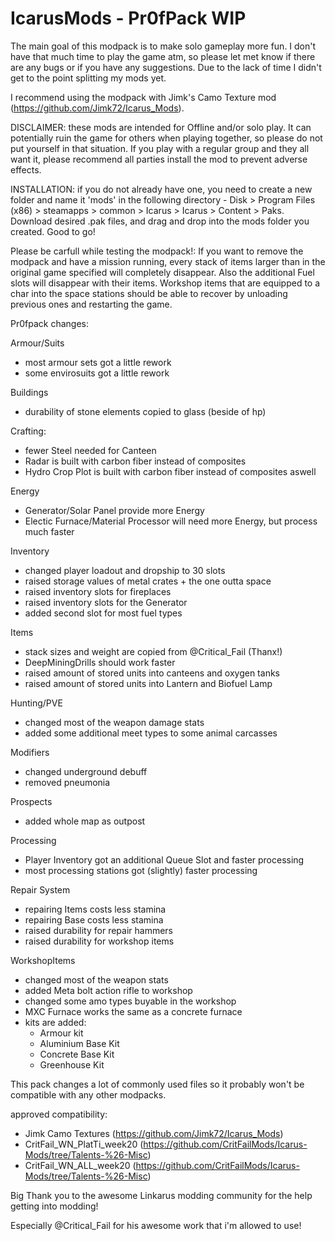 # IcarusMods - Pr0fPack WIP

The main goal of this modpack is to make solo gameplay more fun.
I don't have that much time to play the game atm, so please let met know if there are any bugs or if you have any suggestions.
Due to the lack of time I didn't get to the point splitting my mods yet.

I recommend using the modpack with Jimk's Camo Texture mod (https://github.com/Jimk72/Icarus_Mods).

DISCLAIMER: these mods are intended for Offline and/or solo play. It can potentially ruin the game for others when playing together, so please do not put yourself in that situation. If you play with a regular group and they all want it, please recommend all parties install the mod to prevent adverse effects.

INSTALLATION: if you do not already have one, you need to create a new folder and name it 'mods' in the following directory - Disk > Program Files (x86) > steamapps > common > Icarus > Icarus > Content > Paks. Download desired .pak files, and drag and drop into the mods folder you created. Good to go!

Please be carfull while testing the modpack!:
If you want to remove the modpack and have a mission running, every stack of items larger than in the original game specified will completely disappear. Also the additional Fuel slots will disappear with their items. Workshop items that are equipped to a char into the space stations should be able to recover by unloading previous ones and restarting the game.

Pr0fpack changes:

Armour/Suits
  - most armour sets got a little rework
  - some envirosuits got a little rework

Buildings
  - durability of stone elements copied to glass (beside of hp)

Crafting:
  - fewer Steel needed for Canteen
  - Radar is built with carbon fiber instead of composites
  - Hydro Crop Plot is built with carbon fiber instead of composites aswell

Energy
  - Generator/Solar Panel provide more Energy
  - Electic Furnace/Material Processor will need more Energy, but process much faster

Inventory
  - changed player loadout and dropship to 30 slots
  - raised storage values of metal crates + the one outta space
  - raised inventory slots for fireplaces
  - raised inventory slots for the Generator
  - added second slot for most fuel types

Items
  - stack sizes and weight are copied from @Critical_Fail (Thanx!)
  - DeepMiningDrills should work faster
  - raised amount of stored units into canteens and oxygen tanks
  - raised amount of stored units into Lantern and Biofuel Lamp
 
Hunting/PVE
  - changed most of the weapon damage stats
  - added some additional meet types to some animal carcasses

Modifiers
  - changed underground debuff
  - removed pneumonia

Prospects
  - added whole map as outpost

Processing
  - Player Inventory got an additional Queue Slot and faster processing
  - most processing stations got (slightly) faster processing

Repair System
  - repairing Items costs less stamina
  - repairing Base costs less stamina
  - raised durability for repair hammers
  - raised durability for workshop items

WorkshopItems
  - changed most of the weapon stats
  - added Meta bolt action rifle to workshop
  - changed some amo types buyable in the workshop
  - MXC Furnace works the same as a concrete furnace
  - kits are added:
      - Armour kit
      - Aluminium Base Kit
      - Concrete Base Kit
      - Greenhouse Kit
 
 
This pack changes a lot of commonly used files so it probably won't be compatible with any other modpacks.

approved compatibility:
  - Jimk Camo Textures (https://github.com/Jimk72/Icarus_Mods)
  - CritFail_WN_PlatTi_week20 (https://github.com/CritFailMods/Icarus-Mods/tree/Talents-%26-Misc)
  - CritFail_WN_ALL_week20 (https://github.com/CritFailMods/Icarus-Mods/tree/Talents-%26-Misc)


Big Thank you to the awesome Linkarus modding community for the help getting into modding!

Especially @Critical_Fail for his awesome work that i'm allowed to use!
